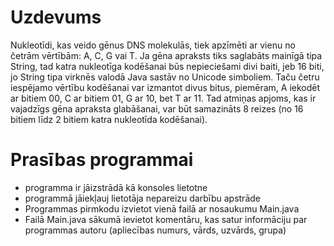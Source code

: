 # Uzdevums
Nukleotīdi, kas veido gēnus DNS molekulās, tiek apzīmēti ar vienu no četrām vērtībām: A, C, G vai T. Ja gēna apraksts tiks saglabāts mainīgā tipa String, tad katra nukleotīga kodēšanai būs nepieciešami divi baiti, jeb 16 biti, jo String tipa virknēs valodā Java sastāv no Unicode simboliem. Taču četru iespējamo vērtību kodēšanai var izmantot divus bitus, piemēram, A iekodēt ar bitiem 00, C ar bitiem 01, G ar 10, bet T ar 11. Tad atmiņas apjoms, kas ir vajadzīgs gēna apraksta glabāšanai, var būt samazināts 8 reizes (no 16 bitiem līdz 2 bitiem katra nukleotīda kodēšanai). 

# Prasības programmai
- programma ir jāizstrādā kā konsoles lietotne
- programmā jāiekļauj lietotāja nepareizu darbību apstrāde
- Programmas pirmkodu izvietot vienā failā ar nosaukumu Main.java
- Failā Main.java sākumā ievietot komentāru, kas satur informāciju par programmas autoru (apliecības numurs, vārds, uzvārds, grupa)